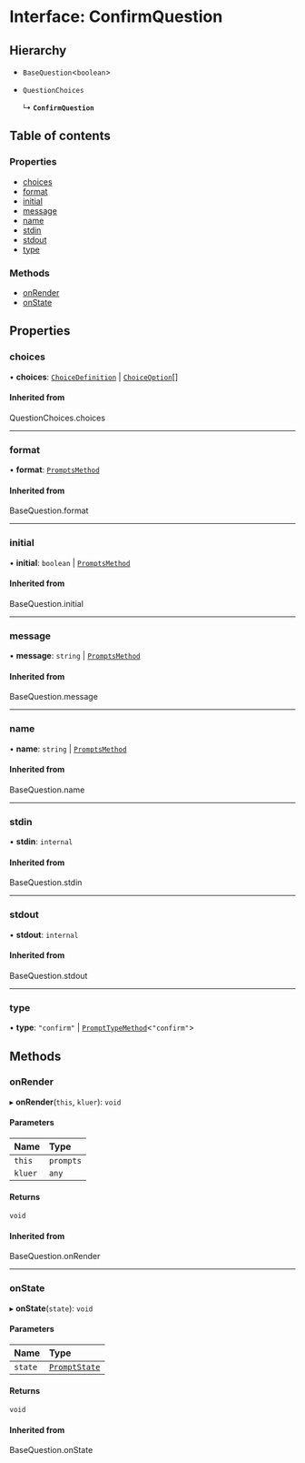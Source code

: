 # Interface: ConfirmQuestion

## Hierarchy

- `BaseQuestion`<`boolean`\>

- `QuestionChoices`

  ↳ **`ConfirmQuestion`**

## Table of contents

### Properties

- [choices](ConfirmQuestion.md#choices)
- [format](ConfirmQuestion.md#format)
- [initial](ConfirmQuestion.md#initial)
- [message](ConfirmQuestion.md#message)
- [name](ConfirmQuestion.md#name)
- [stdin](ConfirmQuestion.md#stdin)
- [stdout](ConfirmQuestion.md#stdout)
- [type](ConfirmQuestion.md#type)

### Methods

- [onRender](ConfirmQuestion.md#onrender)
- [onState](ConfirmQuestion.md#onstate)

## Properties

### choices

• **choices**: [`ChoiceDefinition`](ChoiceDefinition.md) \| [`ChoiceOption`](../README.md#choiceoption)[]

#### Inherited from

QuestionChoices.choices

___

### format

• **format**: [`PromptsMethod`](../README.md#promptsmethod)

#### Inherited from

BaseQuestion.format

___

### initial

• **initial**: `boolean` \| [`PromptsMethod`](../README.md#promptsmethod)

#### Inherited from

BaseQuestion.initial

___

### message

• **message**: `string` \| [`PromptsMethod`](../README.md#promptsmethod)

#### Inherited from

BaseQuestion.message

___

### name

• **name**: `string` \| [`PromptsMethod`](../README.md#promptsmethod)

#### Inherited from

BaseQuestion.name

___

### stdin

• **stdin**: `internal`

#### Inherited from

BaseQuestion.stdin

___

### stdout

• **stdout**: `internal`

#### Inherited from

BaseQuestion.stdout

___

### type

• **type**: ``"confirm"`` \| [`PromptTypeMethod`](PromptTypeMethod.md)<``"confirm"``\>

## Methods

### onRender

▸ **onRender**(`this`, `kluer`): `void`

#### Parameters

| Name | Type |
| :------ | :------ |
| `this` | `prompts` |
| `kluer` | `any` |

#### Returns

`void`

#### Inherited from

BaseQuestion.onRender

___

### onState

▸ **onState**(`state`): `void`

#### Parameters

| Name | Type |
| :------ | :------ |
| `state` | [`PromptState`](PromptState.md) |

#### Returns

`void`

#### Inherited from

BaseQuestion.onState
